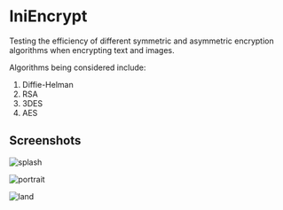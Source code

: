 # IniEncrypt
Testing the efficiency of different symmetric and asymmetric encryption algorithms when encrypting text and images.

Algorithms being considered include:
1. Diffie-Helman
2. RSA
3. 3DES
4. AES

## Screenshots
![splash](https://user-images.githubusercontent.com/65837990/111011508-f5159780-8399-11eb-84c7-25a31b6a2470.png)

![portrait](https://user-images.githubusercontent.com/65837990/111162720-b69bfa80-859c-11eb-8c00-d289e071daa0.png)

![land](https://user-images.githubusercontent.com/65837990/111162712-b4d23700-859c-11eb-83d5-b2256595be58.png)



